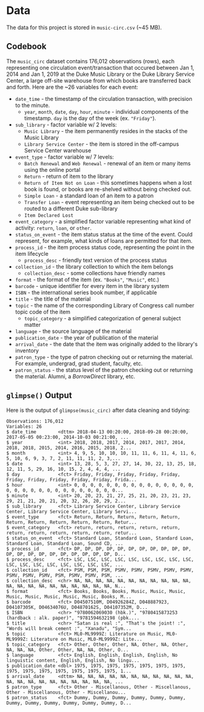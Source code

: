 # Data

The data for this project is stored in `music-circ.csv` (~45 MB).

## Codebook

The `music_circ` dataset contains 176,012 observations (rows), each representing one circulation event/transaction
that occured between Jan 1, 2014 and Jan 1, 2019 at the Duke Music Library or the Duke Library Service Center, a large off-site
warehouse from which books are transferred back and forth. Here are the ~26 variables for each event:

- `date_time` - the timestamp of the circulation transaction, with precision to the minute.
    - `year`, `month`, `date`, `day`, `hour`, `minute` - individual components of the timestamp. `day` is the day of the
      week (ex. `"Friday"`).
- `sub_library` - factor variable w/ 2 levels:
    - `Music Library` - the item permanently resides in the stacks of the Music Library
    - `Library Service Center` - the item is stored in the off-campus Service Center warehouse
- `event_type` - factor variable w/ 7 levels:
    - `Batch Renewal` and `Web Renewal` - renewal of an item or many items using the online portal
    - `Return` - return of item to the library
    - `Return of Item Not on Loan` - this sometimes happens when a lost book is found, or books are re-shelved without being
      checked out.
    - `Simple Loan` - a standard loan of an item to a patron
    - `Transfer Loan` - event representing an item being checked out to be routed to a different Duke sub-library
    - `Item Declared Lost`
- `event_category` - a simplified factor variable representing what kind of activity: `return`, `loan`, or `other`.
- `status_on_event` - the item status status at the time of the event. Could represent, for example, what kinds of loans
  are permitted for that item.
- `process_id` - the item process status code, representing the point in the item lifecycle
    - `process_desc` - friendly text version of the process status
- `collection_id` - the library collection to which the item belongs
    - `collection_desc` - some collections have friendly names
- `format` - the format of the item (ex. `"Books"`, `"Music"`, etc.)
- `barcode` - unique identifier for every item in the library system
- `ISBN` - the international series book number, if applicable
- `title` - the title of the material
- `topic` - the name of the corresponding Library of Congress call number topic code of the item
    - `topic_category` - a simplified categorization of general subject matter
- `language` - the source language of the material
- `publication_date` - the year of publication of the material
- `arrival_date` - the date that the item was originally added to the library's inventory
- `patron_type` - the type of patron checking out or returning the material. For example, undergrad, grad student, faculty, etc.
- `patron_status` - the status level of the patron checking out or returning the material. Alumni, a *BorrowDirect* library, etc.

## `glimpse()` Output

Here is the output of `glimpse(music_circ)` after data cleaning and tidying:

```
Observations: 176,012
Variables: 26
$ date_time        <dttm> 2018-04-13 00:20:00, 2018-09-28 00:20:00, 2017-05-05 00:23:00, 2014-10-03 00:21:00, ...
$ year             <int> 2018, 2018, 2017, 2014, 2017, 2017, 2014, 2018, 2018, 2015, 2014, 2016, 2015, 2018, 2...
$ month            <int> 4, 9, 5, 10, 10, 10, 11, 11, 6, 11, 4, 11, 6, 5, 10, 6, 9, 3, 7, 2, 11, 11, 11, 2, 3,...
$ date             <int> 13, 28, 5, 3, 27, 27, 14, 30, 22, 13, 25, 18, 12, 11, 5, 29, 16, 10, 15, 2, 4, 4, 4, ...
$ day              <fct> Friday, Friday, Friday, Friday, Friday, Friday, Friday, Friday, Friday, Friday, Frida...
$ hour             <int> 0, 0, 0, 0, 0, 0, 0, 0, 0, 0, 0, 0, 0, 0, 0, 0, 0, 0, 0, 0, 0, 0, 0, 0, 0, 0, 0, 0, 0...
$ minute           <int> 20, 20, 23, 21, 27, 25, 21, 20, 23, 21, 23, 29, 21, 21, 20, 21, 20, 32, 26, 20, 29, 2...
$ sub_library      <fct> Library Service Center, Library Service Center, Library Service Center, Library Servi...
$ event_type       <fct> Return, Return, Return, Return, Return, Return, Return, Return, Return, Return, Retur...
$ event_category   <fct> return, return, return, return, return, return, return, return, return, return, retur...
$ status_on_event  <fct> Standard Loan, Standard Loan, Standard Loan, Standard Loan, Standard Loan, Sound CD, ...
$ process_id       <fct> DP, DP, DP, DP, DP, DP, DP, DP, DP, DP, DP, DP, DP, DP, DP, DP, DP, DP, DP, DP, DP, D...
$ process_desc     <fct> LSC, LSC, LSC, LSC, LSC, LSC, LSC, LSC, LSC, LSC, LSC, LSC, LSC, LSC, LSC, LSC, LSC, ...
$ collection_id    <fct> PSM, PSM, PSM, PSMV, PSMV, PSMV, PSMV, PSMV, PSMV, PSMV, PSMV, PSM, PSMV, PSMV, PSM, ...
$ collection_desc  <chr> NA, NA, NA, NA, NA, NA, NA, NA, NA, NA, NA, NA, NA, NA, NA, NA, NA, NA, NA, NA, NA, N...
$ format           <fct> Books, Books, Books, Music, Music, Music, Music, Music, Music, Music, Music, Books, M...
$ barcode          <fct> D04507510M, D04926284Z, D048887923, D04107305K, D04634076U, D04870162S, D04107352M, D...
$ ISBN             <chr> "9780062069030 (hbk.)", "9780415873253 (hardback : alk. paper)", "9781594632198 (pbk....
$ title            <chr> "Satan is real :", "That's the joint! :", "Words will break cement :", "Xanadu", "Sym...
$ topic            <fct> ML0-ML9999Z: Literature on Music, ML0-ML9999Z: Literature on Music, ML0-ML9999Z: Lite...
$ topic_category   <fct> Other, Other, Other, NA, Other, NA, Other, NA, NA, NA, Other, Other, NA, NA, Other, O...
$ language         <fct> English, English, English, English, No linguistic content, English, English, No lingu...
$ publication_date <dbl> 1975, 1975, 1975, 1975, 1975, 1975, 1975, 1975, 1975, 1975, 1975, 1975, 1975, 1975, 1...
$ arrival_date     <dttm> NA, NA, NA, NA, NA, NA, NA, NA, NA, NA, NA, NA, NA, NA, NA, NA, NA, NA, NA, NA, NA, ...
$ patron_type      <fct> Other - Miscellanous, Other - Miscellanous, Other - Miscellanous, Other - Miscellanou...
$ patron_status    <fct> Dummy, Dummy, Dummy, Dummy, Dummy, Dummy, Dummy, Dummy, Dummy, Dummy, Dummy, Dummy, D...
```